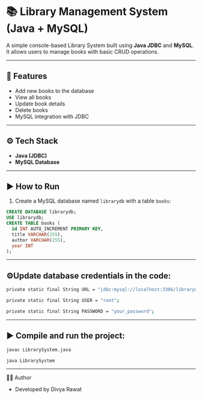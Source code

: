 # 📚 Library Management System (Java + MySQL)

A simple console-based Library System built using **Java JDBC** and **MySQL**.  
It allows users to manage books with basic CRUD operations.

---

## 🚀 Features
- Add new books to the database
- View all books
- Update book details
- Delete books
- MySQL integration with JDBC

---

## ⚙️ Tech Stack
- **Java (JDBC)**
- **MySQL Database**

---

## ▶️ How to Run
1. Create a MySQL database named `librarydb` with a table `books`:

```sql
CREATE DATABASE librarydb;
USE librarydb;
CREATE TABLE books (
  id INT AUTO_INCREMENT PRIMARY KEY,
  title VARCHAR(255),
  author VARCHAR(255),
  year INT
);
```

---

## ⚙️Update database credentials in the code:
```bash
private static final String URL = "jdbc:mysql://localhost:3306/librarydb";

private static final String USER = "root";

private static final String PASSWORD = "your_password";
```

---

## ▶️ Compile and run the project:
```bash
javac LibrarySystem.java

java LibrarySystem
```
---
👩‍💻 Author

- Developed by Divya Rawat
